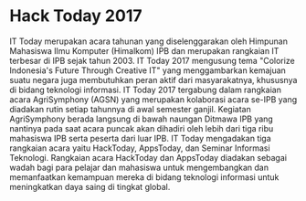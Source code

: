# Hack Today 2017
IT Today merupakan acara tahunan yang diselenggarakan oleh Himpunan Mahasiswa Ilmu Komputer (Himalkom) IPB dan merupakan rangkaian IT terbesar di IPB sejak tahun 2003. IT Today 2017 mengusung tema "Colorize Indonesia's Future Through Creative IT" yang menggambarkan kemajuan suatu negara juga membutuhkan peran aktif dari masyarakatnya, khususnya di bidang teknologi informasi. IT Today 2017 tergabung dalam rangkaian acara AgriSymphony (AGSN) yang merupakan kolaborasi acara se-IPB yang diadakan rutin setiap tahunnya di awal semester ganjil. Kegiatan AgriSymphony berada langsung di bawah naungan Ditmawa IPB yang nantinya pada saat acara puncak akan dihadiri oleh lebih dari tiga ribu mahasiswa IPB serta peserta dari luar IPB. IT Today mengadakan tiga rangkaian acara yaitu HackToday, AppsToday, dan Seminar Informasi Teknologi. Rangkaian acara HackToday dan AppsToday diadakan sebagai wadah bagi para pelajar dan mahasiswa untuk mengembangkan dan memanfaatkan kemampuan mereka di bidang teknologi informasi untuk meningkatkan daya saing di tingkat global.
